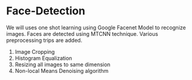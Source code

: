 # Face-Detection
We will uses one shot learning using Google Facenet Model to recognize images. Faces are detected using MTCNN technique.
Various preprocessing trips are added.
1. Image Cropping
2. Histogram Equalization
3. Resizing all images to same dimension
4. Non-local Means Denoising algorithm
